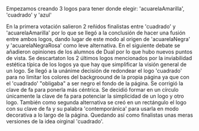 Empezamos creando 3 logos para tener donde elegir: 'acuarelaAmarilla', 'cuadrado' y 'azul'

En la primera votación salieron 2 reñidos finalistas entre 'cuadrado' y 'acuarelaAmarilla' por lo que se llegó a la conclusión de hacer una fusión entre ambos logos, dando lugar de este modo al origen de 'acuarelaNegra' y 'acuarelaNegraRosa' como leve alternativa. En el siguiente debate se añadieron opiniones de los alumnos de Dual por lo que hubo nuevos puntos de vista. Se descartaton los 2 últimos logos mencionados por la inviabilidad estética típica de los logos ya que hay que simplificar la visión general de un logo. Se llegó a la unánime decisión de redondear el logo 'cuadrado' para no limitar los colores del backgroound de la propia página ya que con el 'cuadrado' "obligaba" a ser negro el fondo de la página. Se corrigió la clave de fa para ponerla más céntrica. Se decidió formar en un círculo únicamente la clave de fa para potenciar la simplicidad de un logo y otro logo. También como segunda alternativa se creó en un rectángulo el logo con su clave de fa y su palabra 'contemporánica' para usarla en modo decorativa a lo largo de la página. Quedando así como finalistas unas meras versiones de la idea oirginal 'cuadrado'.